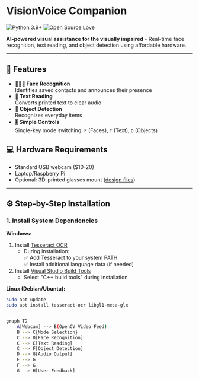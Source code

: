 # VisionVoice Companion  
[![Python 3.9+](https://img.shields.io/badge/python-3.9+-blue.svg)](https://www.python.org/downloads/)
[![Open Source Love](https://badges.frapsoft.com/os/mit/mit.svg?v=102)](https://github.com/yourusername/VisionVoice/blob/main/LICENSE)

**AI-powered visual assistance for the visually impaired** - Real-time face recognition, text reading, and object detection using affordable hardware.

---

## 🚀 Features  
- **👨‍👩‍👧 Face Recognition**  
  Identifies saved contacts and announces their presence  
- **📖 Text Reading**  
  Converts printed text to clear audio  
- **🥤 Object Detection**  
  Recognizes everyday items  
- **🎚️ Simple Controls**  
  Single-key mode switching: `F` (Faces), `T` (Text), `O` (Objects)  

## 💻 Hardware Requirements  
- Standard USB webcam ($10-20)  
- Laptop/Raspberry Pi  
- Optional: 3D-printed glasses mount ([design files](/mount_designs))  

---

## ⚙️ Step-by-Step Installation  

### 1. Install System Dependencies
**Windows:**  
1. Install [Tesseract OCR](https://github.com/UB-Mannheim/tesseract/wiki)  
   - During installation:  
     ✅ Add Tesseract to your system PATH  
     ✅ Install additional language data (if needed)  
2. Install [Visual Studio Build Tools](https://visualstudio.microsoft.com/visual-cpp-build-tools/)  
   - Select "C++ build tools" during installation  

**Linux (Debian/Ubuntu):**  
```bash  
sudo apt update
sudo apt install tesseract-ocr libgl1-mesa-glx


graph TD
    A[Webcam] --> B(OpenCV Video Feed)
    B --> C{Mode Selection}
    C --> D[Face Recognition]
    C --> E[Text Reading]
    C --> F[Object Detection]
    D --> G[Audio Output]
    E --> G
    F --> G
    G --> H[User Feedback]

